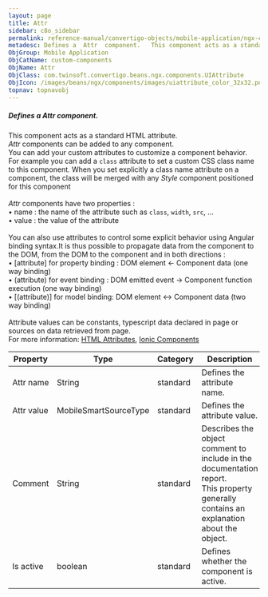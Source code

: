 ```yaml
---
layout: page
title: Attr
sidebar: c8o_sidebar
permalink: reference-manual/convertigo-objects/mobile-application/ngx-components/custom-components/attr/
metadesc: Defines a  Attr  component.   This component acts as a standard HTML attribute.  Attr  components can be added to any component. You can add your cust
ObjGroup: Mobile Application
ObjCatName: custom-components
ObjName: Attr
ObjClass: com.twinsoft.convertigo.beans.ngx.components.UIAttribute
ObjIcon: /images/beans/ngx/components/images/uiattribute_color_32x32.png
topnav: topnavobj
---
```

##### Defines a <i>Attr</i> component. 

This component acts as a standard HTML attribute.<br/><i>Attr</i> components can be added to any component.<br>You can add your custom attributes to customize a component behavior. For example you can add a <code>class</code> attribute to set a custom CSS class name to this component. When you set explicitly a class name attribute on a component, the class will be merged with any <i>Style</i> component positioned for  this component<br /><br/><i>Attr</i> components have two properties : <br> • name : the name of the attribute such as <code>class</code>, <code>width</code>, <code>src</code>, ...<br> • value : the value of the attribute<br/><br /> You can also use attributes to control some explicit behavior using Angular binding syntax.It is thus possible to propagate data from the component to the DOM, from the DOM to the component and in both directions :<br> • [attribute] for property binding : DOM element &larr; Component data (one way binding)<br> • (attribute) for event binding : DOM emitted event &rarr; Component function execution (one way binding)<br> • [(attribute)] for model binding: DOM element &harr; Component data (two way binding)<br/><br /> Attribute values can be constants, typescript data declared in page or sources on data retrieved from page.<br/> For more information: <a href='https://www.w3schools.com/html/html_attributes.asp' target='_blank'>HTML Attributes</a>, <a href='https://ionicframework.com/docs/v3/components/' target='_blank'>Ionic Components</a>

Property | Type | Category | Description
--- | --- | --- | ---
Attr name | String | standard | Defines the attribute name.<br/>
Attr value | MobileSmartSourceType | standard | Defines the attribute value.<br/>
Comment | String | standard | Describes the object comment to include in the documentation report.<br/>This property generally contains an explanation about the object.
Is active | boolean | standard | Defines whether the component is active.<br/>
